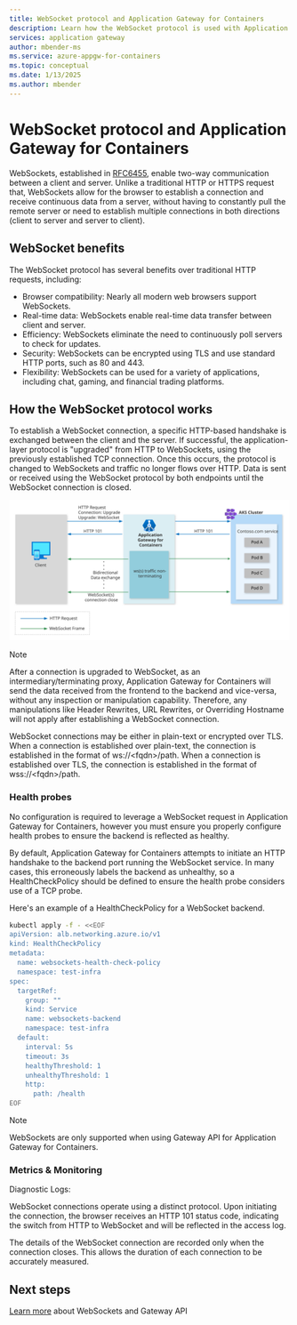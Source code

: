 ```yaml
---
title: WebSocket protocol and Application Gateway for Containers
description: Learn how the WebSocket protocol is used with Application Gateway for Containers.
services: application gateway
author: mbender-ms
ms.service: azure-appgw-for-containers
ms.topic: conceptual
ms.date: 1/13/2025
ms.author: mbender
---
```


# WebSocket protocol and Application Gateway for Containers

WebSockets, established in [RFC6455](https://datatracker.ietf.org/doc/html/rfc6455), enable two-way communication between a client and server. Unlike a traditional HTTP or HTTPS request that, WebSockets allow for the browser to establish a connection and receive continuous data from a server, without having to constantly pull the remote server or need to establish multiple connections in both directions (client to server and server to client).

## WebSocket benefits

The WebSocket protocol has several benefits over traditional HTTP requests, including:

- Browser compatibility: Nearly all modern web browsers support WebSockets.
- Real-time data: WebSockets enable real-time data transfer between client and server.
- Efficiency: WebSockets eliminate the need to continuously poll servers to check for updates.
- Security: WebSockets can be encrypted using TLS and use standard HTTP ports, such as 80 and 443.
- Flexibility: WebSockets can be used for a variety of applications, including chat, gaming, and financial trading platforms.

## How the WebSocket protocol works

To establish a WebSocket connection, a specific HTTP-based handshake is exchanged between the client and the server. If successful, the application-layer protocol is "upgraded" from HTTP to WebSockets, using the previously established TCP connection. Once this occurs, the protocol is changed to WebSockets and traffic no longer flows over HTTP.  Data is sent or received using the WebSocket protocol by both endpoints until the WebSocket connection is closed.

![Diagram depicts a client interacting with a web server, connecting with HTTP, upgrading the connection to the WebSocket protocol, and continueing communication over the WebSocket protocol.](./media/websockets/websockets.svg)

> [!NOTE]
> After a connection is upgraded to WebSocket, as an intermediary/terminating proxy, Application Gateway for Containers will send the data received from the frontend to the backend and vice-versa, without any inspection or manipulation capability.
> Therefore, any manipulations like Header Rewrites, URL Rewrites, or Overriding Hostname will not apply after establishing a WebSocket connection.

WebSocket connections may be either in plain-text or encrypted over TLS. When a connection is established over plain-text, the connection is established in the format of ws://\<fqdn\>/path.  When a connection is established over TLS, the connection is established in the format of wss://\<fqdn\>/path.

### Health probes

No configuration is required to leverage a WebSocket request in Application Gateway for Containers, however you must ensure you properly configure health probes to ensure the backend is reflected as healthy.

By default, Application Gateway for Containers attempts to initiate an HTTP handshake to the backend port running the WebSocket service. In many cases, this erroneously labels the backend as unhealthy, so a HealthCheckPolicy should be defined to ensure the health probe considers use of a TCP probe.

Here's an example of a HealthCheckPolicy for a WebSocket backend.

```bash
kubectl apply -f - <<EOF
apiVersion: alb.networking.azure.io/v1
kind: HealthCheckPolicy
metadata:
  name: websockets-health-check-policy
  namespace: test-infra
spec:
  targetRef:
    group: ""
    kind: Service
    name: websockets-backend
    namespace: test-infra
  default:
    interval: 5s
    timeout: 3s
    healthyThreshold: 1
    unhealthyThreshold: 1
    http:
      path: /health 
EOF
```

>[!Note]
>WebSockets are only supported when using Gateway API for Application Gateway for Containers.

### Metrics & Monitoring

Diagnostic Logs:

WebSocket connections operate using a distinct protocol. Upon initiating the connection, the browser receives an HTTP 101 status code, indicating the switch from HTTP to WebSocket and will be reflected in the access log.

The details of the WebSocket connection are recorded only when the connection closes. This allows the duration of each connection to be accurately measured.

## Next steps

[Learn more](how-to-websockets-gateway-api.md) about WebSockets and Gateway API
